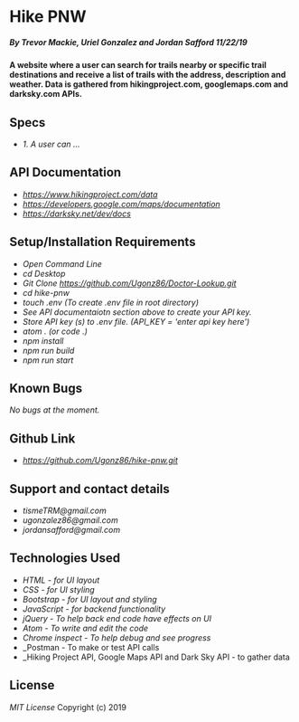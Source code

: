 # **Hike PNW**
##### _*By Trevor Mackie, Uriel Gonzalez and Jordan Safford 11/22/19*_  

#### A website where a user can search for trails nearby or specific trail destinations and receive a list of trails with the address, description and weather. Data is gathered from hikingproject.com, googlemaps.com and darksky.com APIs.

## **Specs**
* _1. A user can ..._

## **API Documentation**

* _https://www.hikingproject.com/data_
* _https://developers.google.com/maps/documentation_
* _https://darksky.net/dev/docs_

## **Setup/Installation Requirements**

* _Open Command Line_
* _cd Desktop_
* _Git Clone https://github.com/Ugonz86/Doctor-Lookup.git_
* _cd hike-pnw_
* _touch .env (To create .env file in root directory)_
* _See API documentaiotn section above to create your API key._
* _Store API key (s) to .env file. (API_KEY = 'enter api key here')_
* _atom . (or code .)_
* _npm install_
* _npm run build_
* _npm run start_

## **Known Bugs**

_No bugs at the moment._

## **Github Link**
* _https://github.com/Ugonz86/hike-pnw.git_

## Support and contact details

* _tismeTRM@gmail.com_
* _ugonzalez86@gmail.com_
* _jordansafford@gmail.com_

## **Technologies Used**

* _HTML - for UI layout_
* _CSS - for UI styling_
* _Bootstrap - for UI layout and styling_
* _JavaScript - for backend functionality_
* _jQuery - To help back end code have effects on UI_
* _Atom - To write and edit the code_
* _Chrome inspect - To help debug and see progress_
* _Postman - To make or test API calls
* _Hiking Project API, Google Maps API and Dark Sky API - to gather data

## **License**

*MIT License*
Copyright (c) 2019
